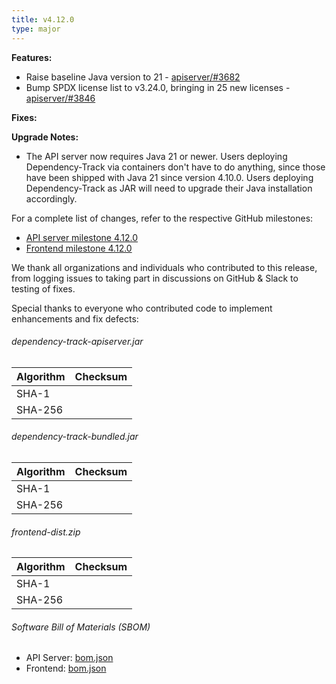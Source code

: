 ```yaml
---
title: v4.12.0
type: major
---
```


**Features:**

* Raise baseline Java version to 21 - [apiserver/#3682]
* Bump SPDX license list to v3.24.0, bringing in 25 new licenses - [apiserver/#3846]

**Fixes:**

**Upgrade Notes:**

* The API server now requires Java 21 or newer. Users deploying Dependency-Track via containers
don't have to do anything, since those have been shipped with Java 21 since version 4.10.0.
Users deploying Dependency-Track as JAR will need to upgrade their Java installation accordingly.

For a complete list of changes, refer to the respective GitHub milestones:

* [API server milestone 4.12.0](https://github.com/DependencyTrack/dependency-track/milestone/27?closed=1)
* [Frontend milestone 4.12.0](https://github.com/DependencyTrack/frontend/milestone/21?closed=1)

We thank all organizations and individuals who contributed to this release, from logging issues to taking part in discussions on GitHub & Slack to testing of fixes.

Special thanks to everyone who contributed code to implement enhancements and fix defects:

###### dependency-track-apiserver.jar

| Algorithm | Checksum |
|:----------|:---------|
| SHA-1     |          |
| SHA-256   |          |

###### dependency-track-bundled.jar

| Algorithm | Checksum |
|:----------|:---------|
| SHA-1     |          |
| SHA-256   |          |

###### frontend-dist.zip

| Algorithm | Checksum |
|:----------|:---------|
| SHA-1     |          |
| SHA-256   |          |

###### Software Bill of Materials (SBOM)

* API Server: [bom.json](https://github.com/DependencyTrack/dependency-track/releases/download/4.12.0/bom.json)
* Frontend: [bom.json](https://github.com/DependencyTrack/frontend/releases/download/4.12.0/bom.json)

[apiserver/#3682]: https://github.com/DependencyTrack/dependency-track/pull/3682
[apiserver/#3846]: https://github.com/DependencyTrack/dependency-track/pull/3846